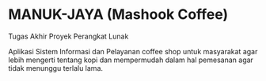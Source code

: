 # MANUK-JAYA (Mashook Coffee)

Tugas Akhir Proyek Perangkat Lunak

Aplikasi Sistem Informasi dan Pelayanan coffee shop untuk masyarakat agar lebih mengerti tentang kopi dan mempermudah dalam hal pemesanan agar tidak menunggu terlalu lama.
